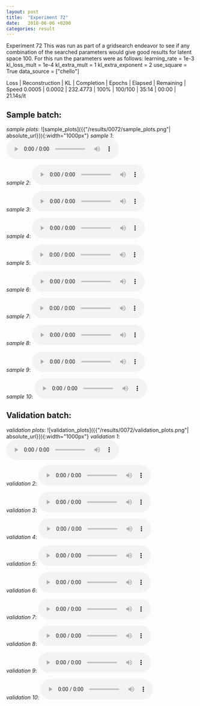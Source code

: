 ```yaml
---
layout: post
title:  "Experiment 72"
date:   2018-06-06 +0200
categories: result
---
```

Experiment 72
This was run as part of a gridsearch endeavor to see if any combination of the searched parameters would give good results for latent space 100.
For this run the parameters were as follows:
learning_rate = 1e-3
kl_loss_mult = 1e-4
kl_extra_mult = 1
kl_extra_exponent = 2
use_square = True
data_source = ["chello"]

Loss | Reconstruction | KL | Completion | Epochs | Elapsed | Remaining | Speed
0.0005 | 0.0002 | 232.4773 | 100% | 100/100 | 35:14 | 00:00 | 21.14s/it



## **Sample batch**:
_sample plots_:
![sample_plots]({{"/results/0072/sample_plots.png"| absolute_url}}){:width="1000px"}
_sample 1_:
<audio src="/ResultsOverview/results/0072/sample_1.wav" controls preload></audio>

_sample 2_:
<audio src="/ResultsOverview/results/0072/sample_2.wav" controls preload></audio>

_sample 3_:
<audio src="/ResultsOverview/results/0072/sample_3.wav" controls preload></audio>

_sample 4_:
<audio src="/ResultsOverview/results/0072/sample_4.wav" controls preload></audio>

_sample 5_:
<audio src="/ResultsOverview/results/0072/sample_5.wav" controls preload></audio>

_sample 6_:
<audio src="/ResultsOverview/results/0072/sample_6.wav" controls preload></audio>

_sample 7_:
<audio src="/ResultsOverview/results/0072/sample_7.wav" controls preload></audio>

_sample 8_:
<audio src="/ResultsOverview/results/0072/sample_8.wav" controls preload></audio>

_sample 9_:
<audio src="/ResultsOverview/results/0072/sample_9.wav" controls preload></audio>

_sample 10_:
<audio src="/ResultsOverview/results/0072/sample_10.wav" controls preload></audio>

## **Validation batch**:
_validation plots_:
![validation_plots]({{"/results/0072/validation_plots.png"| absolute_url}}){:width="1000px"}
_validation 1_:
<audio src="/ResultsOverview/results/0072/validation_1.wav" controls preload></audio>

_validation 2_:
<audio src="/ResultsOverview/results/0072/validation_2.wav" controls preload></audio>

_validation 3_:
<audio src="/ResultsOverview/results/0072/validation_3.wav" controls preload></audio>

_validation 4_:
<audio src="/ResultsOverview/results/0072/validation_4.wav" controls preload></audio>

_validation 5_:
<audio src="/ResultsOverview/results/0072/validation_5.wav" controls preload></audio>

_validation 6_:
<audio src="/ResultsOverview/results/0072/validation_6.wav" controls preload></audio>

_validation 7_:
<audio src="/ResultsOverview/results/0072/validation_7.wav" controls preload></audio>

_validation 8_:
<audio src="/ResultsOverview/results/0072/validation_8.wav" controls preload></audio>

_validation 9_:
<audio src="/ResultsOverview/results/0072/validation_9.wav" controls preload></audio>

_validation 10_:
<audio src="/ResultsOverview/results/0072/validation_10.wav" controls preload></audio>
